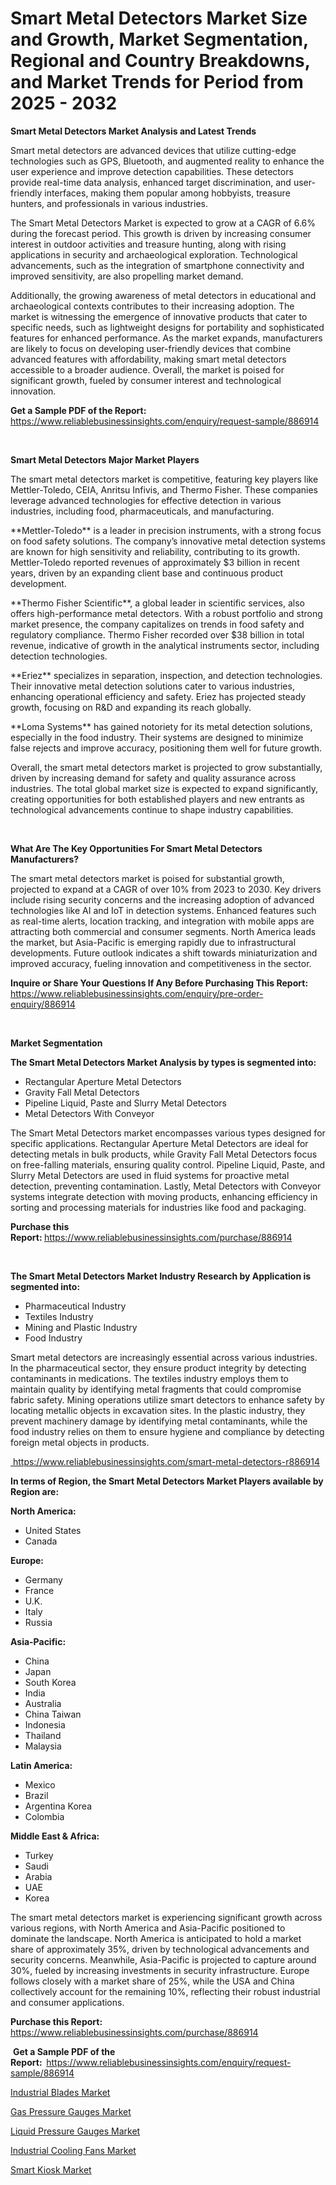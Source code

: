 <p><h1>Smart Metal Detectors Market Size and Growth, Market Segmentation, Regional and Country Breakdowns, and Market Trends for Period from 2025 -  2032</h1></p><p><strong>Smart Metal Detectors Market Analysis and Latest Trends</strong></p>
<p><p>Smart metal detectors are advanced devices that utilize cutting-edge technologies such as GPS, Bluetooth, and augmented reality to enhance the user experience and improve detection capabilities. These detectors provide real-time data analysis, enhanced target discrimination, and user-friendly interfaces, making them popular among hobbyists, treasure hunters, and professionals in various industries.</p><p>The Smart Metal Detectors Market is expected to grow at a CAGR of 6.6% during the forecast period. This growth is driven by increasing consumer interest in outdoor activities and treasure hunting, along with rising applications in security and archaeological exploration. Technological advancements, such as the integration of smartphone connectivity and improved sensitivity, are also propelling market demand.</p><p>Additionally, the growing awareness of metal detectors in educational and archaeological contexts contributes to their increasing adoption. The market is witnessing the emergence of innovative products that cater to specific needs, such as lightweight designs for portability and sophisticated features for enhanced performance. As the market expands, manufacturers are likely to focus on developing user-friendly devices that combine advanced features with affordability, making smart metal detectors accessible to a broader audience. Overall, the market is poised for significant growth, fueled by consumer interest and technological innovation.</p></p>
<p><strong>Get a Sample PDF of the Report:&nbsp;</strong> <a href="https://www.reliablebusinessinsights.com/enquiry/request-sample/886914?utm_campaign=1138&utm_medium=2&utm_source=Github&utm_content=ia&utm_term=17022025&utm_id=smart-metal-detectors">https://www.reliablebusinessinsights.com/enquiry/request-sample/886914</a></p>
<p>&nbsp;</p>
<p><strong>Smart Metal Detectors Major Market Players</strong></p>
<p><p>The smart metal detectors market is competitive, featuring key players like Mettler-Toledo, CEIA, Anritsu Infivis, and Thermo Fisher. These companies leverage advanced technologies for effective detection in various industries, including food, pharmaceuticals, and manufacturing.</p><p>**Mettler-Toledo** is a leader in precision instruments, with a strong focus on food safety solutions. The company’s innovative metal detection systems are known for high sensitivity and reliability, contributing to its growth. Mettler-Toledo reported revenues of approximately $3 billion in recent years, driven by an expanding client base and continuous product development.</p><p>**Thermo Fisher Scientific**, a global leader in scientific services, also offers high-performance metal detectors. With a robust portfolio and strong market presence, the company capitalizes on trends in food safety and regulatory compliance. Thermo Fisher recorded over $38 billion in total revenue, indicative of growth in the analytical instruments sector, including detection technologies.</p><p>**Eriez** specializes in separation, inspection, and detection technologies. Their innovative metal detection solutions cater to various industries, enhancing operational efficiency and safety. Eriez has projected steady growth, focusing on R&D and expanding its reach globally.</p><p>**Loma Systems** has gained notoriety for its metal detection solutions, especially in the food industry. Their systems are designed to minimize false rejects and improve accuracy, positioning them well for future growth.</p><p>Overall, the smart metal detectors market is projected to grow substantially, driven by increasing demand for safety and quality assurance across industries. The total global market size is expected to expand significantly, creating opportunities for both established players and new entrants as technological advancements continue to shape industry capabilities.</p></p>
<p>&nbsp;</p>
<p><strong>What Are The Key Opportunities For Smart Metal Detectors Manufacturers?</strong></p>
<p><p>The smart metal detectors market is poised for substantial growth, projected to expand at a CAGR of over 10% from 2023 to 2030. Key drivers include rising security concerns and the increasing adoption of advanced technologies like AI and IoT in detection systems. Enhanced features such as real-time alerts, location tracking, and integration with mobile apps are attracting both commercial and consumer segments. North America leads the market, but Asia-Pacific is emerging rapidly due to infrastructural developments. Future outlook indicates a shift towards miniaturization and improved accuracy, fueling innovation and competitiveness in the sector.</p></p>
<p><strong>Inquire or Share Your Questions If Any Before Purchasing This Report:</strong> <a href="https://www.reliablebusinessinsights.com/enquiry/pre-order-enquiry/886914?utm_campaign=1138&utm_medium=2&utm_source=Github&utm_content=ia&utm_term=17022025&utm_id=smart-metal-detectors">https://www.reliablebusinessinsights.com/enquiry/pre-order-enquiry/886914</a></p>
<p>&nbsp;</p>
<p><strong>Market Segmentation</strong></p>
<p><strong>The Smart Metal Detectors Market Analysis by types is segmented into:</strong></p>
<p><ul><li>Rectangular Aperture Metal Detectors</li><li>Gravity Fall Metal Detectors</li><li>Pipeline Liquid, Paste and Slurry Metal Detectors</li><li>Metal Detectors With Conveyor</li></ul></p>
<p><p>The Smart Metal Detectors market encompasses various types designed for specific applications. Rectangular Aperture Metal Detectors are ideal for detecting metals in bulk products, while Gravity Fall Metal Detectors focus on free-falling materials, ensuring quality control. Pipeline Liquid, Paste, and Slurry Metal Detectors are used in fluid systems for proactive metal detection, preventing contamination. Lastly, Metal Detectors with Conveyor systems integrate detection with moving products, enhancing efficiency in sorting and processing materials for industries like food and packaging.</p></p>
<p><strong>Purchase this Report:&nbsp;</strong><a href="https://www.reliablebusinessinsights.com/purchase/886914?utm_campaign=1138&utm_medium=2&utm_source=Github&utm_content=ia&utm_term=17022025&utm_id=smart-metal-detectors">https://www.reliablebusinessinsights.com/purchase/886914</a></p>
<p>&nbsp;</p>
<p><strong>The Smart Metal Detectors Market Industry Research by Application is segmented into:</strong></p>
<p><ul><li>Pharmaceutical Industry</li><li>Textiles Industry</li><li>Mining and Plastic Industry</li><li>Food Industry</li></ul></p>
<p><p>Smart metal detectors are increasingly essential across various industries. In the pharmaceutical sector, they ensure product integrity by detecting contaminants in medications. The textiles industry employs them to maintain quality by identifying metal fragments that could compromise fabric safety. Mining operations utilize smart detectors to enhance safety by locating metallic objects in excavation sites. In the plastic industry, they prevent machinery damage by identifying metal contaminants, while the food industry relies on them to ensure hygiene and compliance by detecting foreign metal objects in products.</p></p>
<p><a href="https://www.reliablebusinessinsights.com/smart-metal-detectors-r886914?utm_campaign=1138&utm_medium=2&utm_source=Github&utm_content=ia&utm_term=17022025&utm_id=smart-metal-detectors">&nbsp;https://www.reliablebusinessinsights.com/smart-metal-detectors-r886914</a></p>
<p><strong>In terms of Region, the Smart Metal Detectors Market Players available by Region are:</strong></p>
<p>
    <p> <strong> North America: </strong>
        <ul>
            <li>United States</li>
            <li>Canada</li>
        </ul>
        </p> 
    <p> <strong> Europe: </strong>
        <ul>
            <li>Germany</li>
            <li>France</li>
            <li>U.K.</li>
            <li>Italy</li>
            <li>Russia</li>
        </ul>
        </p> 
    <p> <strong> Asia-Pacific: </strong>
        <ul>
            <li>China</li>
            <li>Japan</li>
            <li>South Korea</li>
            <li>India</li>
            <li>Australia</li>
            <li>China Taiwan</li>
            <li>Indonesia</li>
            <li>Thailand</li>
            <li>Malaysia</li>
        </ul>
        </p> 
    <p> <strong> Latin America: </strong>
        <ul>
            <li>Mexico</li>
            <li>Brazil</li>
            <li>Argentina Korea</li>
            <li>Colombia</li>
        </ul>
        </p> 
    <p> <strong> Middle East & Africa: </strong>
        <ul>
            <li>Turkey</li>
            <li>Saudi</li>
            <li>Arabia</li>
            <li>UAE</li>
            <li>Korea</li>
        </ul>
    </p>
    </p>
<p><p>The smart metal detectors market is experiencing significant growth across various regions, with North America and Asia-Pacific positioned to dominate the landscape. North America is anticipated to hold a market share of approximately 35%, driven by technological advancements and security concerns. Meanwhile, Asia-Pacific is projected to capture around 30%, fueled by increasing investments in security infrastructure. Europe follows closely with a market share of 25%, while the USA and China collectively account for the remaining 10%, reflecting their robust industrial and consumer applications.</p></p>
<p><strong>Purchase this Report: </strong><a href="https://www.reliablebusinessinsights.com/purchase/886914?utm_campaign=1138&utm_medium=2&utm_source=Github&utm_content=ia&utm_term=17022025&utm_id=smart-metal-detectors">https://www.reliablebusinessinsights.com/purchase/886914</a></p>
<p>&nbsp;<strong>Get a Sample PDF of the Report:&nbsp;&nbsp;</strong><a href="https://www.reliablebusinessinsights.com/enquiry/request-sample/886914?utm_campaign=1138&utm_medium=2&utm_source=Github&utm_content=ia&utm_term=17022025&utm_id=smart-metal-detectors">https://www.reliablebusinessinsights.com/enquiry/request-sample/886914</a></p>
<p><strong></strong></p>
<p><p><a href="https://github.com/osamhcombre/Market-Research-Report-List-1/blob/main/industrial-blades-market.md?utm_campaign=1138&utm_medium=2&utm_source=Github&utm_content=ia&utm_term=17022025&utm_id=smart-metal-detectors">Industrial Blades Market</a></p><p><a href="https://github.com/khanyearimse/Market-Research-Report-List-1/blob/main/gas-pressure-gauges-market.md?utm_campaign=1138&utm_medium=2&utm_source=Github&utm_content=ia&utm_term=17022025&utm_id=smart-metal-detectors">Gas Pressure Gauges Market</a></p><p><a href="https://github.com/guleealhani/Market-Research-Report-List-1/blob/main/liquid-pressure-gauges-market.md?utm_campaign=1138&utm_medium=2&utm_source=Github&utm_content=ia&utm_term=17022025&utm_id=smart-metal-detectors">Liquid Pressure Gauges Market</a></p><p><a href="https://github.com/palejsaafuu/Market-Research-Report-List-1/blob/main/industrial-cooling-fans-market.md?utm_campaign=1138&utm_medium=2&utm_source=Github&utm_content=ia&utm_term=17022025&utm_id=smart-metal-detectors">Industrial Cooling Fans Market</a></p><p><a href="https://github.com/leehihkl/Market-Research-Report-List-1/blob/main/smart-kiosk-market.md?utm_campaign=1138&utm_medium=2&utm_source=Github&utm_content=ia&utm_term=17022025&utm_id=smart-metal-detectors">Smart Kiosk Market</a></p></p>